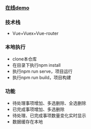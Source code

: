 ### <a href="https://weiz999.xyz/todos/" target="_blank">在线demo</a>

### 技术栈
+ Vue+Vuex+Vue-router

### 本地执行
+ clone本仓库
+ 在目录下执行npm install
+ 执行npm run serve，项目运行
+ 执行npm run build，项目构建

### 功能
+ 待处理事项增加、多选删除、全选删除
+ 已完成事项增加、多选删除
+ 待处理、已完成事项数量变化实时显示
+ 数据缓存在本地







